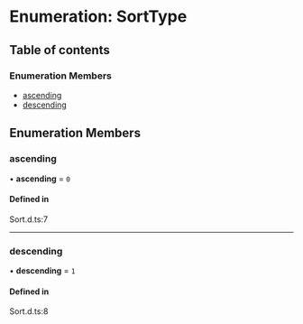 # Enumeration: SortType

## Table of contents

### Enumeration Members

- [ascending](SortType.md#ascending)
- [descending](SortType.md#descending)

## Enumeration Members

### ascending

• **ascending** = ``0``

#### Defined in

Sort.d.ts:7

___

### descending

• **descending** = ``1``

#### Defined in

Sort.d.ts:8
